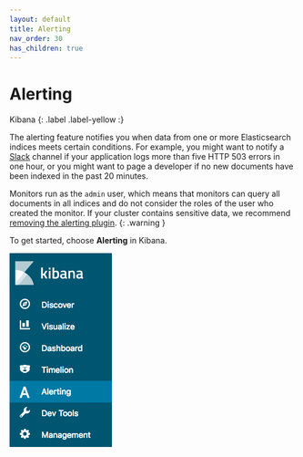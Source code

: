 ```yaml
---
layout: default
title: Alerting
nav_order: 30
has_children: true
---
```


# Alerting
Kibana
{: .label .label-yellow :}

The alerting feature notifies you when data from one or more Elasticsearch indices meets certain conditions. For example, you might want to notify a [Slack](https://slack.com/) channel if your application logs more than five HTTP 503 errors in one hour, or you might want to page a developer if no new documents have been indexed in the past 20 minutes.

Monitors run as the `admin` user, which means that monitors can query all documents in all indices and do not consider the roles of the user who created the monitor. If your cluster contains sensitive data, we recommend [removing the alerting plugin](../install/plugins/#remove-plugins).
{: .warning }

To get started, choose **Alerting** in Kibana.

![Kibana side bar with link](../images/alerting.png)
